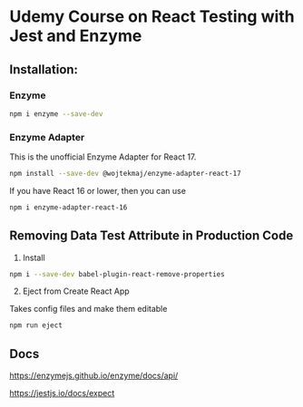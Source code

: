 # Udemy Course on React Testing with Jest and Enzyme

## Installation:

### Enzyme

```bash
npm i enzyme --save-dev
```


### Enzyme Adapter

This is the unofficial Enzyme Adapter for React 17.

```bash
npm install --save-dev @wojtekmaj/enzyme-adapter-react-17
```

If you have React 16 or lower, then you can use

```bash
npm i enzyme-adapter-react-16
```

## Removing Data Test Attribute in Production Code

1. Install

```bash
npm i --save-dev babel-plugin-react-remove-properties
```

2. Eject from Create React App

Takes config files and make them editable

```bash
npm run eject
```

## Docs

https://enzymejs.github.io/enzyme/docs/api/

https://jestjs.io/docs/expect
